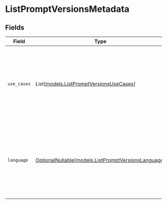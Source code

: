 # ListPromptVersionsMetadata


## Fields

| Field                                                                                                                     | Type                                                                                                                      | Required                                                                                                                  | Description                                                                                                               |
| ------------------------------------------------------------------------------------------------------------------------- | ------------------------------------------------------------------------------------------------------------------------- | ------------------------------------------------------------------------------------------------------------------------- | ------------------------------------------------------------------------------------------------------------------------- |
| `use_cases`                                                                                                               | List[[models.ListPromptVersionsUseCases](../models/listpromptversionsusecases.md)]                                        | :heavy_minus_sign:                                                                                                        | A list of use cases that the prompt is meant to be used for. Use this field to categorize the prompt for your own purpose |
| `language`                                                                                                                | [OptionalNullable[models.ListPromptVersionsLanguage]](../models/listpromptversionslanguage.md)                            | :heavy_minus_sign:                                                                                                        | The language that the prompt is written in. Use this field to categorize the prompt for your own purpose                  |